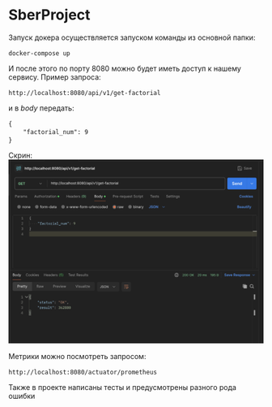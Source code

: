 # SberProject

Запуск докера осуществляется запуском команды из основной папки:
```
docker-compose up
```

И после этого по порту 8080 можно будет иметь доступ к нашему сервису.
Пример запроса:
```
http://localhost:8080/api/v1/get-factorial
```
и в _body_ передать:
```
{
    "factorial_num": 9
}
```
Скрин:
![Screenshot of a comment on a GitHub issue showing an image, added in the Markdown, of an Octocat smiling and raising a tentacle.](./images/postman-test.png)

Метрики можно посмотреть запросом:
```
http://localhost:8080/actuator/prometheus
```
Также в проекте написаны тесты и предусмотрены разного рода ошибки
